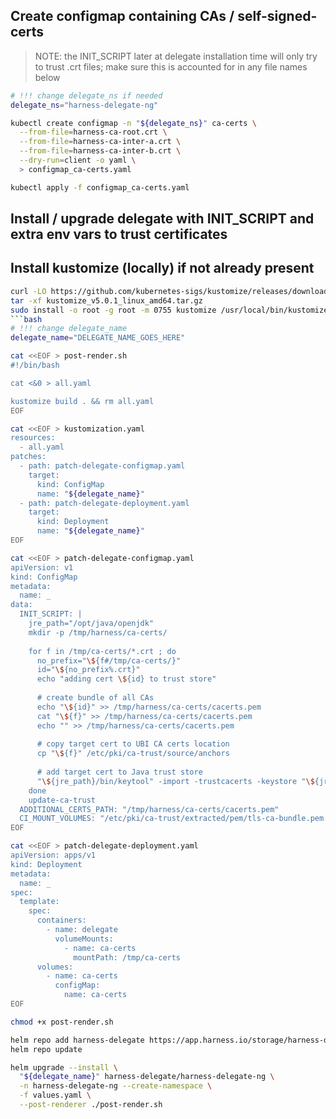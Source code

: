 ## Create configmap containing CAs / self-signed-certs

> NOTE: the INIT_SCRIPT later at delegate installation time will only try to trust .crt files; make sure this is accounted for in any file names below

```bash
# !!! change delegate_ns if needed
delegate_ns="harness-delegate-ng"

kubectl create configmap -n "${delegate_ns}" ca-certs \
  --from-file=harness-ca-root.crt \
  --from-file=harness-ca-inter-a.crt \
  --from-file=harness-ca-inter-b.crt \
  --dry-run=client -o yaml \
  > configmap_ca-certs.yaml

kubectl apply -f configmap_ca-certs.yaml
```

## Install / upgrade delegate with INIT_SCRIPT and extra env vars to trust certificates
## Install kustomize (locally) if not already present
```bash
curl -LO https://github.com/kubernetes-sigs/kustomize/releases/download/kustomize%2Fv5.0.1/kustomize_v5.0.1_linux_amd64.tar.gz
tar -xf kustomize_v5.0.1_linux_amd64.tar.gz
sudo install -o root -g root -m 0755 kustomize /usr/local/bin/kustomize
```bash
# !!! change delegate_name
delegate_name="DELEGATE_NAME_GOES_HERE"

cat <<EOF > post-render.sh
#!/bin/bash

cat <&0 > all.yaml

kustomize build . && rm all.yaml
EOF

cat <<EOF > kustomization.yaml
resources:
  - all.yaml
patches:
  - path: patch-delegate-configmap.yaml
    target:
      kind: ConfigMap
      name: "${delegate_name}"
  - path: patch-delegate-deployment.yaml
    target:
      kind: Deployment
      name: "${delegate_name}"
EOF

cat <<EOF > patch-delegate-configmap.yaml
apiVersion: v1
kind: ConfigMap
metadata:
  name: _
data:
  INIT_SCRIPT: |
    jre_path="/opt/java/openjdk"
    mkdir -p /tmp/harness/ca-certs/
    
    for f in /tmp/ca-certs/*.crt ; do
      no_prefix="\${f#/tmp/ca-certs/}"
      id="\${no_prefix%.crt}"
      echo "adding cert \${id} to trust store"
    
      # create bundle of all CAs
      echo "\${id}" >> /tmp/harness/ca-certs/cacerts.pem
      cat "\${f}" >> /tmp/harness/ca-certs/cacerts.pem
      echo "" >> /tmp/harness/ca-certs/cacerts.pem
    
      # copy target cert to UBI CA certs location
      cp "\${f}" /etc/pki/ca-trust/source/anchors
    
      # add target cert to Java trust store
      "\${jre_path}/bin/keytool" -import -trustcacerts -keystore "\${jre_path}/lib/security/cacerts" -storepass changeit -alias "\${id}" -file "\${f}" -noprompt
    done
    update-ca-trust
  ADDITIONAL_CERTS_PATH: "/tmp/harness/ca-certs/cacerts.pem"
  CI_MOUNT_VOLUMES: "/etc/pki/ca-trust/extracted/pem/tls-ca-bundle.pem:/etc/ssl/certs/ca-bundle.crt,/tmp/harness/ca-certs/cacerts.pem:/kaniko/ssl/certs/additional-ca-cert-bundle.crt"
EOF

cat <<EOF > patch-delegate-deployment.yaml
apiVersion: apps/v1
kind: Deployment
metadata:
  name: _
spec:
  template:
    spec:
      containers:
        - name: delegate
          volumeMounts:
            - name: ca-certs
              mountPath: /tmp/ca-certs
      volumes:
        - name: ca-certs
          configMap:
            name: ca-certs
EOF

chmod +x post-render.sh

helm repo add harness-delegate https://app.harness.io/storage/harness-download/delegate-helm-chart/
helm repo update

helm upgrade --install \
  "${delegate_name}" harness-delegate/harness-delegate-ng \
  -n harness-delegate-ng --create-namespace \
  -f values.yaml \
  --post-renderer ./post-render.sh
```
